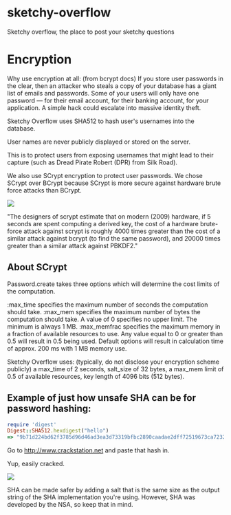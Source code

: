 sketchy-overflow
================

Sketchy overflow, the place to post your sketchy questions

# Encryption

Why use encryption at all: (from bcrypt docs)
If you store user passwords in the clear, then an attacker who steals a copy of your database has a giant list of emails and passwords. Some of your users will only have one password — for their email account, for their banking account, for your application. A simple hack could escalate into massive identity theft.

Sketchy Overflow uses SHA512 to hash user's usernames into the database.

User names are never publicly displayed or stored on the server.

This is to protect users from exposing usernames that might lead to their capture (such as Dread Pirate Robert (DPR) from Silk Road).

We also use SCrypt encryption to protect user passwords. We chose SCrypt over BCrypt because SCrypt is more secure against hardware brute force attacks than BCrypt.

![](https://github.com/tarcieri/scrypt/raw/modern-readme/kdf-comparison.png)  
  
"The designers of scrypt estimate that on modern (2009) hardware, if 5 seconds are spent computing a derived key, the cost of a hardware brute-force attack against scrypt is roughly 4000 times greater than the cost of a similar attack against bcrypt (to find the same password), and 20000 times greater than a similar attack against PBKDF2."  

## About SCrypt
Password.create takes three options which will determine the cost limits of the computation.

:max_time specifies the maximum number of seconds the computation should take.
:max_mem specifies the maximum number of bytes the computation should take. A value of 0 specifies no upper limit. The minimum is always 1 MB.
:max_memfrac specifies the maximum memory in a fraction of available resources to use. Any value equal to 0 or greater than 0.5 will result in 0.5 being used.
Default options will result in calculation time of approx. 200 ms with 1 MB memory use.

Sketchy Overflow uses: (typically, do not disclose your encryption scheme publicly)
a max_time of 2 seconds,
salt_size of 32 bytes,
a max_mem limit of 0.5 of available resources,
key length of 4096 bits (512 bytes).

## Example of just how unsafe SHA can be for password hashing:
```ruby
require 'digest'
Digest::SHA512.hexdigest("hello")
=> "9b71d224bd62f3785d96d46ad3ea3d73319bfbc2890caadae2dff72519673ca72323c3d99ba5c11d7c7acc6e14b8c5da0c4663475c2e5c3adef46f73bcdec043"
```
Go to http://www.crackstation.net and paste that hash in.

Yup, easily cracked.

![](http://i7.minus.com/i6ibKx1P2GrBR.png)  

SHA can be made safer by adding a salt that is the same size as the output string of the SHA implementation you're using. However, SHA was developed by the NSA, so keep that in mind.


